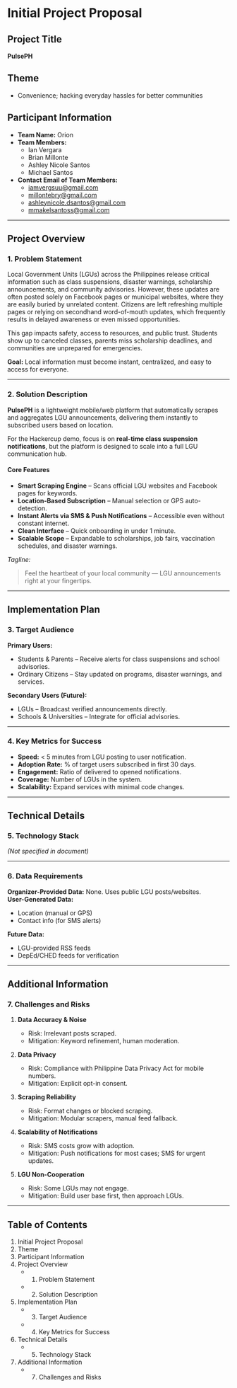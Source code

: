 # Initial Project Proposal

## Project Title

**PulsePH**

## Theme

- Convenience; hacking everyday hassles for better communities

## Participant Information

- **Team Name:** Orion
- **Team Members:**
  - Ian Vergara
  - Brian Millonte
  - Ashley Nicole Santos
  - Michael Santos
- **Contact Email of Team Members:**
  - iamvergsuu@gmail.com
  - millontebry@gmail.com
  - ashleynicole.dsantos@gmail.com
  - mmakelsantoss@gmail.com

---

## Project Overview

### 1. Problem Statement

Local Government Units (LGUs) across the Philippines release critical information such as class suspensions, disaster warnings, scholarship announcements, and community advisories. However, these updates are often posted solely on Facebook pages or municipal websites, where they are easily buried by unrelated content. Citizens are left refreshing multiple pages or relying on secondhand word-of-mouth updates, which frequently results in delayed awareness or even missed opportunities.

This gap impacts safety, access to resources, and public trust. Students show up to canceled classes, parents miss scholarship deadlines, and communities are unprepared for emergencies.

**Goal:** Local information must become instant, centralized, and easy to access for everyone.

---

### 2. Solution Description

**PulsePH** is a lightweight mobile/web platform that automatically scrapes and aggregates LGU announcements, delivering them instantly to subscribed users based on location.

For the Hackercup demo, focus is on **real-time class suspension notifications**, but the platform is designed to scale into a full LGU communication hub.

#### Core Features

- **Smart Scraping Engine** – Scans official LGU websites and Facebook pages for keywords.
- **Location-Based Subscription** – Manual selection or GPS auto-detection.
- **Instant Alerts via SMS & Push Notifications** – Accessible even without constant internet.
- **Clean Interface** – Quick onboarding in under 1 minute.
- **Scalable Scope** – Expandable to scholarships, job fairs, vaccination schedules, and disaster warnings.

_Tagline:_

> Feel the heartbeat of your local community — LGU announcements right at your fingertips.

---

## Implementation Plan

### 3. Target Audience

**Primary Users:**

- Students & Parents – Receive alerts for class suspensions and school advisories.
- Ordinary Citizens – Stay updated on programs, disaster warnings, and services.

**Secondary Users (Future):**

- LGUs – Broadcast verified announcements directly.
- Schools & Universities – Integrate for official advisories.

---

### 4. Key Metrics for Success

- **Speed:** < 5 minutes from LGU posting to user notification.
- **Adoption Rate:** % of target users subscribed in first 30 days.
- **Engagement:** Ratio of delivered to opened notifications.
- **Coverage:** Number of LGUs in the system.
- **Scalability:** Expand services with minimal code changes.

---

## Technical Details

### 5. Technology Stack

_(Not specified in document)_

---

### 6. Data Requirements

**Organizer-Provided Data:** None. Uses public LGU posts/websites.  
**User-Generated Data:**

- Location (manual or GPS)
- Contact info (for SMS alerts)

**Future Data:**

- LGU-provided RSS feeds
- DepEd/CHED feeds for verification

---

## Additional Information

### 7. Challenges and Risks

1. **Data Accuracy & Noise**

   - Risk: Irrelevant posts scraped.
   - Mitigation: Keyword refinement, human moderation.

2. **Data Privacy**

   - Risk: Compliance with Philippine Data Privacy Act for mobile numbers.
   - Mitigation: Explicit opt-in consent.

3. **Scraping Reliability**

   - Risk: Format changes or blocked scraping.
   - Mitigation: Modular scrapers, manual feed fallback.

4. **Scalability of Notifications**

   - Risk: SMS costs grow with adoption.
   - Mitigation: Push notifications for most cases; SMS for urgent updates.

5. **LGU Non-Cooperation**
   - Risk: Some LGUs may not engage.
   - Mitigation: Build user base first, then approach LGUs.

---

## Table of Contents

1. Initial Project Proposal
2. Theme
3. Participant Information
4. Project Overview
   - 1. Problem Statement
   - 2. Solution Description
5. Implementation Plan
   - 3. Target Audience
   - 4. Key Metrics for Success
6. Technical Details
   - 5. Technology Stack
7. Additional Information
   - 7. Challenges and Risks
